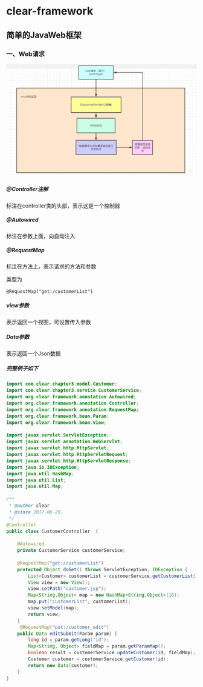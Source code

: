 # clear-framework
## 简单的JavaWeb框架

### 一、Web请求

![avator](img/jiagou.png)



##### @Controller注解

标注在controller类的头部，表示这是一个控制器

##### @Autowired

标注在参数上面，向自动注入

##### @RequestMap

标注在方法上，表示请求的方法和参数

类型为

```
@RequestMap("get:/customerList")
```

##### view参数

表示返回一个视图，可设置传入参数

##### Data参数

表示返回一个Json数据

##### 完整例子如下

```java
import com.clear.chapter3.model.Customer;
import com.clear.chapter3.service.CustomerService;
import org.clear.framework.annotation.Autowired;
import org.clear.framework.annotation.Controller;
import org.clear.framework.annotation.RequestMap;
import org.clear.framework.bean.Param;
import org.clear.framework.bean.View;

import javax.servlet.ServletException;
import javax.servlet.annotation.WebServlet;
import javax.servlet.http.HttpServlet;
import javax.servlet.http.HttpServletRequest;
import javax.servlet.http.HttpServletResponse;
import java.io.IOException;
import java.util.HashMap;
import java.util.List;
import java.util.Map;

/**
 * @author clear
 * @since 2017-06-29.
 */
@Controller
public class CustomerController  {

    @Autowired
    private CustomerService customerService;

    @RequestMap("get:/customerList")
    protected Object doGet() throws ServletException, IOException {
        List<Customer> customerList = customerService.getCustomerList();
        View view = new View();
        view.setPath("customer.jsp");
        Map<String,Object> map = new HashMap<String,Object>(16);
        map.put("customerList", customerList);
        view.setModel(map);
        return view;
    }
     @RequestMap("put:/customer_edit")
    public Data editSubmit(Param param) {
        long id = param.getLong("id");
        Map<String, Object> fieldMap = param.getParamMap();
        boolean result = customerService.updateCustomer(id, fieldMap);
        Customer customer = customerService.getCustomer(id);
        return new Data(customer);
    }
}

```

